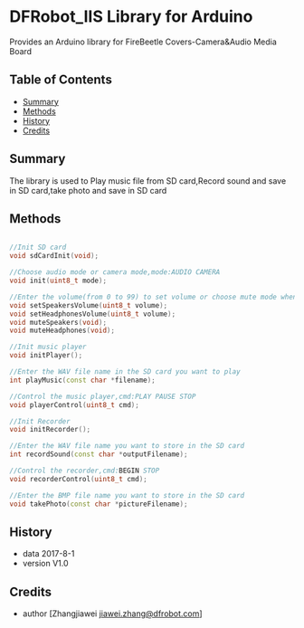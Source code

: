 # DFRobot_IIS Library for Arduino
Provides an Arduino library for FireBeetle Covers-Camera&Audio Media Board 
## Table of Contents

* [Summary](#summary)
* [Methods](#methods)
* [History](#history)
* [Credits](#credits)
<snippet>
<content>

## Summary

The library is used to Play music file from SD card,Record sound and save in SD card,take photo and save in SD card

## Methods

```C++

//Init SD card
void sdCardInit(void);

//Choose audio mode or camera mode,mode:AUDIO CAMERA
void init(uint8_t mode);

//Enter the volume(from 0 to 99) to set volume or choose mute mode when play music 
void setSpeakersVolume(uint8_t volume);
void setHeadphonesVolume(uint8_t volume);
void muteSpeakers(void);
void muteHeadphones(void);

//Init music player
void initPlayer();

//Enter the WAV file name in the SD card you want to play
int playMusic(const char *filename);

//Control the music player,cmd:PLAY PAUSE STOP
void playerControl(uint8_t cmd);

//Init Recorder
void initRecorder();

//Enter the WAV file name you want to store in the SD card 
int recordSound(const char *outputFilename);

//Control the recorder,cmd:BEGIN STOP
void recorderControl(uint8_t cmd);

//Enter the BMP file name you want to store in the SD card
void takePhoto(const char *pictureFilename);

```

## History

- data 2017-8-1
- version V1.0

## Credits

- author [Zhangjiawei  <jiawei.zhang@dfrobot.com>]